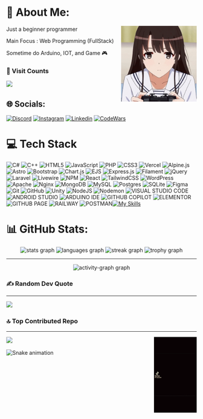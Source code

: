 
# 💫 About Me:

<img align="right" height="200" src="./img/Katou Megumi Cute GIF - Katou Megumi Cute Anime - Discover & Share GIFs.gif"  />

Just a beginner programmer

Main Focus : Web Programming (FullStack)

Sometime do Arduino, IOT, and Game 🎮

### 👀 Visit Counts

![](https://komarev.com/ghpvc/?username=Fazdagam628&color=blue&style=plastic&abbreviated=true)



## 🌐 Socials:

[![Discord](https://img.shields.io/badge/Discord-5865F2?style=for-the-badge&logo=discord&logoColor=white)](https://discord.gg/https://discordapp.com/users/fazdagam628) [![Instagram](https://img.shields.io/badge/Instagram-E4405F?style=for-the-badge&logo=instagram&logoColor=white)](https://instagram.com/fauzan.dani.963) [![Linkedin](https://img.shields.io/badge/LinkedIn-0077B5?style=for-the-badge&logo=linkedin&logoColor=white)](fauzan-mas-ud-ramadhani-0bb105317) [![CodeWars](https://img.shields.io/badge/Codewars-B1361E?style=for-the-badge&logo=Codewars&logoColor=white)](https://www.codewars.com/users/Fazdagam628)
# 💻 Tech Stack

![C#](https://img.shields.io/badge/c%23-%23239120.svg?style=for-the-badge&logo=csharp&logoColor=white) ![C++](https://img.shields.io/badge/c++-%2300599C.svg?style=for-the-badge&logo=c%2B%2B&logoColor=white) ![HTML5](https://img.shields.io/badge/html5-%23E34F26.svg?style=for-the-badge&logo=html5&logoColor=white) ![JavaScript](https://img.shields.io/badge/javascript-%23323330.svg?style=for-the-badge&logo=javascript&logoColor=%23F7DF1E) ![PHP](https://img.shields.io/badge/php-%23777BB4.svg?style=for-the-badge&logo=php&logoColor=white) ![CSS3](https://img.shields.io/badge/css3-%231572B6.svg?style=for-the-badge&logo=css3&logoColor=white) ![Vercel](https://img.shields.io/badge/vercel-%23000000.svg?style=for-the-badge&logo=vercel&logoColor=white) ![Alpine.js](https://img.shields.io/badge/alpinejs-white.svg?style=for-the-badge&logo=alpinedotjs&logoColor=%238BC0D0) ![Astro](https://img.shields.io/badge/astro-%232C2052.svg?style=for-the-badge&logo=astro&logoColor=white) ![Bootstrap](https://img.shields.io/badge/bootstrap-%238511FA.svg?style=for-the-badge&logo=bootstrap&logoColor=white) ![Chart.js](https://img.shields.io/badge/chart.js-F5788D.svg?style=for-the-badge&logo=chart.js&logoColor=white) ![EJS](https://img.shields.io/badge/ejs-%23B4CA65.svg?style=for-the-badge&logo=ejs&logoColor=black) ![Express.js](https://img.shields.io/badge/express.js-%23404d59.svg?style=for-the-badge&logo=express&logoColor=%2361DAFB) ![Filament](https://img.shields.io/badge/Filament-FFAA00?style=for-the-badge&logoColor=%23000000) ![jQuery](https://img.shields.io/badge/jquery-%230769AD.svg?style=for-the-badge&logo=jquery&logoColor=white) ![Laravel](https://img.shields.io/badge/laravel-%23FF2D20.svg?style=for-the-badge&logo=laravel&logoColor=white) ![Livewire](https://img.shields.io/badge/livewire-%234e56a6.svg?style=for-the-badge&logo=livewire&logoColor=white) ![NPM](https://img.shields.io/badge/NPM-%23CB3837.svg?style=for-the-badge&logo=npm&logoColor=white) ![React](https://img.shields.io/badge/react-%2320232a.svg?style=for-the-badge&logo=react&logoColor=%2361DAFB) ![TailwindCSS](https://img.shields.io/badge/tailwindcss-%2338B2AC.svg?style=for-the-badge&logo=tailwind-css&logoColor=white) ![WordPress](https://img.shields.io/badge/WordPress-%23117AC9.svg?style=for-the-badge&logo=WordPress&logoColor=white) ![Apache](https://img.shields.io/badge/apache-%23D42029.svg?style=for-the-badge&logo=apache&logoColor=white) ![Nginx](https://img.shields.io/badge/nginx-%23009639.svg?style=for-the-badge&logo=nginx&logoColor=white) ![MongoDB](https://img.shields.io/badge/MongoDB-%234ea94b.svg?style=for-the-badge&logo=mongodb&logoColor=white) ![MySQL](https://img.shields.io/badge/mysql-4479A1.svg?style=for-the-badge&logo=mysql&logoColor=white) ![Postgres](https://img.shields.io/badge/postgres-%23316192.svg?style=for-the-badge&logo=postgresql&logoColor=white) ![SQLite](https://img.shields.io/badge/sqlite-%2307405e.svg?style=for-the-badge&logo=sqlite&logoColor=white) ![Figma](https://img.shields.io/badge/figma-%23F24E1E.svg?style=for-the-badge&logo=figma&logoColor=white) ![Git](https://img.shields.io/badge/git-%23F05033.svg?style=for-the-badge&logo=git&logoColor=white) ![GitHub](https://img.shields.io/badge/github-%23121011.svg?style=for-the-badge&logo=github&logoColor=white) ![Unity](https://img.shields.io/badge/unity-%23000000.svg?style=for-the-badge&logo=unity&logoColor=white)  ![NodeJS](https://img.shields.io/badge/node.js-6DA55F?style=for-the-badge&logo=node.js&logoColor=white) ![Nodemon](https://img.shields.io/badge/NODEMON-%23323330.svg?style=for-the-badge&logo=nodemon&logoColor=%BBDEAD) ![VISUAL STUDIO CODE](https://img.shields.io/badge/Visual_Studio_Code-0078D4?style=for-the-badge&logo=visual%20studio%20code&logoColor=white) ![ANDROID STUDIO](    https://img.shields.io/badge/Android_Studio-3DDC84?style=for-the-badge&logo=android-studio&logoColor=white) ![ARDUINO IDE](https://img.shields.io/badge/Arduino_IDE-00979D?style=for-the-badge&logo=arduino&logoColor=white) ![GITHUB COPILOT](https://img.shields.io/badge/github%20copilot-000000?style=for-the-badge&logo=githubcopilot&logoColor=white) ![ELEMENTOR](https://img.shields.io/badge/Elementor-92003B?style=for-the-badge&logo=elementor&logoColor=white) ![GITHUB PAGE](https://img.shields.io/badge/GitHub%20Pages-222222?style=for-the-badge&logo=github%20Pages&logoColor=white) ![RAILWAY](https://img.shields.io/badge/Railway-131415?style=for-the-badge&logo=railway&logoColor=white) ![POSTMAN](https://img.shields.io/badge/Postman-FF6C37?style=for-the-badge&logo=Postman&logoColor=white)[![My Skills](https://skillicons.dev/icons?i=elysia)](https://skillicons.dev)

# 📊 GitHub Stats:

<div align="center">
  <img src="https://github-readme-stats.vercel.app/api?username=Fazdagam628&hide_title=false&hide_rank=false&show_icons=true&include_all_commits=true&count_private=true&disable_animations=false&theme=synthwave&locale=en&hide_border=false&order=1&custom_title=Stats" height="150" alt="stats graph"  />
  <img src="https://github-readme-stats.vercel.app/api/top-langs?username=Fazdagam628&locale=en&hide_title=false&layout=compact&card_width=320&langs_count=8&theme=synthwave&hide_border=false&order=2" height="160" alt="languages graph"  />
  <img src="https://streak-stats.demolab.com?user=Fazdagam628&locale=en&mode=weekly&theme=synthwave&hide_border=false&border_radius=5&date_format=j%20M%5B%20Y%5D&order=3" height="150" alt="streak graph"  />
  <img src="https://github-profile-trophy.vercel.app?username=Fazdagam628&theme=tokyonight&column=-1&row=1&margin-w=8&margin-h=8&no-bg=false&no-frame=false&order=4" height="150" alt="trophy graph"  />

---

  <img src="https://github-readme-activity-graph.vercel.app/graph?username=Fazdagam628&radius=16&theme=high-contrast&area=true&order=5&custom_title=Contribution%20Graph" height="300" alt="activity-graph graph"  />
</div>


### ✍️ Random Dev Quote

---

![](https://quotes-github-readme.vercel.app/api?type=horizontal&theme=tokyonight)

### 🔝 Top Contributed Repo

---

<img align="right" height="200" src="img/tung-tung-tung-sahur-alexcraft7192.gif"  />

![](https://github-contributor-stats.vercel.app/api?username=Fazdagam628&limit=5&theme=dark&combine_all_yearly_contributions=true)


<img src="https://raw.githubusercontent.com/Fazdagam628/Fazdagam628/output/snake.svg" alt="Snake animation" />

<!--###

<picture>
  <source media="(prefers-color-scheme: dark)" srcset="https://raw.githubusercontent.com/Fazdagam628/Fazdagam628/output/pacman-contribution-graph-dark.svg">
  <source media="(prefers-color-scheme: light)" srcset="https://raw.githubusercontent.com/Fazdagam628/Fazdagam628/output/pacman-contribution-graph.svg">
  <img alt="pacman contribution graph" src="https://raw.githubusercontent.com/Fazdagam628/Fazdagam628/output/pacman-contribution-graph.svg">
</picture>

###
-->

